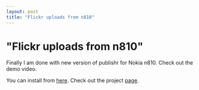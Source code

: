 ```yaml
---
layout: post
title: "Flickr uploads from n810"
---
```

"Flickr uploads from n810"
===
Finally I am done with new version of publishr for Nokia n810\. Check out the demo video.  
  
  
  
You can install from [here][0]. Check out the project [page][1].

[0]: http://altcanvas.googlecode.com/files/altpublishr-maemo_0.6.deb
[1]: http://code.google.com/p/altcanvas/
